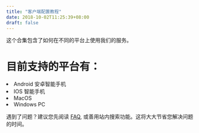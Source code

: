 ```yaml
---
title: "客户端配置教程"
date: 2018-10-02T11:25:39+08:00
draft: false
---
```

这个合集包含了如何在不同的平台上使用我们的服务。

# 目前支持的平台有：
<li>Android 安卓智能手机</li>
<li>IOS 智能手机</li>
<li>MacOS</li>
<li>Windows PC</li>

遇到了问题？建议您先阅读 [FAQ](/mix/_faq), 或善用站内搜索功能。这将大大节省您解决问题的时间。
